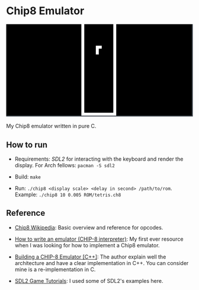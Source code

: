 # Chip8 Emulator

![demo](./misc/demo.png)

My Chip8 emulator written in pure C.


## How to run

+ Requirements: *SDL2* for interacting with the keyboard and render
  the display. For Arch fellows: `pacman -S sdl2`

+ Build: `make`

+ Run: `./chip8 <display scale> <delay in second> /path/to/rom`. Example: `./chip8 10 0.005 ROM/tetris.ch8`


## Reference

+ [Chip8 Wikipedia](https://www.wikiwand.com/en/CHIP-8): Basic
  overview and reference for opcodes.

+ [How to write an emulator (CHIP-8
  interpreter)](http://www.multigesture.net/articles/how-to-write-an-emulator-chip-8-interpreter/):
  My first ever resource when I was looking for how to implement a
  Chip8 emulator.

+ [Building a CHIP-8 Emulator
  [C++]](https://austinmorlan.com/posts/chip8_emulator/): The author
  explain well the architecture and have a clear implementation in C++. You
  can consider mine is a re-implementation in C.

+ [SDL2 Game
  Tutorials](https://www.parallelrealities.co.uk/tutorials/#shooter):
  I used some of SDL2's examples here.
